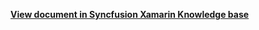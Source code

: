 **[View document in Syncfusion Xamarin Knowledge base](https://www.syncfusion.com/kb/12203/how-to-use-nito-mvvm-in-xamarin-forms-treeview-sftreeview)**
